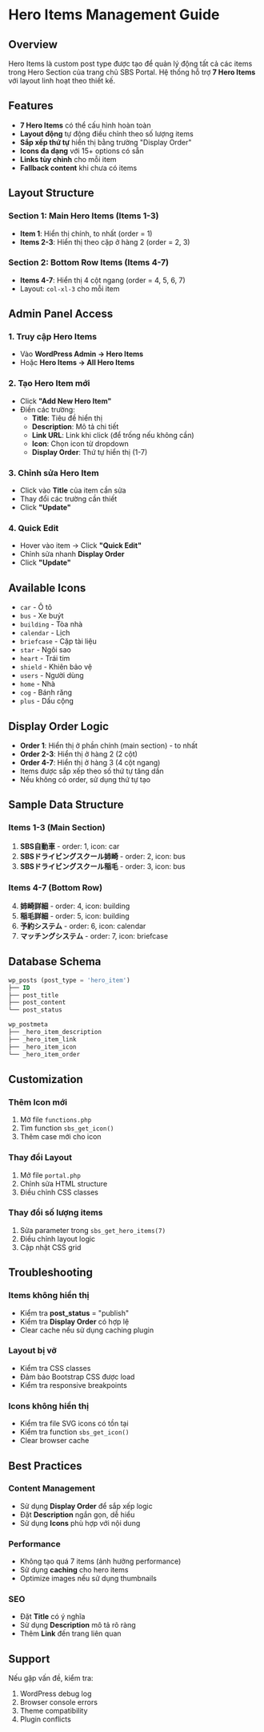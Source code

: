 # Hero Items Management Guide

## Overview
Hero Items là custom post type được tạo để quản lý động tất cả các items trong Hero Section của trang chủ SBS Portal. Hệ thống hỗ trợ **7 Hero Items** với layout linh hoạt theo thiết kế.

## Features
- **7 Hero Items** có thể cấu hình hoàn toàn
- **Layout động** tự động điều chỉnh theo số lượng items
- **Sắp xếp thứ tự** hiển thị bằng trường "Display Order"
- **Icons đa dạng** với 15+ options có sẵn
- **Links tùy chỉnh** cho mỗi item
- **Fallback content** khi chưa có items

## Layout Structure

### Section 1: Main Hero Items (Items 1-3)
- **Item 1**: Hiển thị chính, to nhất (order = 1)
- **Items 2-3**: Hiển thị theo cặp ở hàng 2 (order = 2, 3)

### Section 2: Bottom Row Items (Items 4-7)
- **Items 4-7**: Hiển thị 4 cột ngang (order = 4, 5, 6, 7)
- Layout: `col-xl-3` cho mỗi item

## Admin Panel Access

### 1. Truy cập Hero Items
- Vào **WordPress Admin → Hero Items**
- Hoặc **Hero Items → All Hero Items**

### 2. Tạo Hero Item mới
- Click **"Add New Hero Item"**
- Điền các trường:
  - **Title**: Tiêu đề hiển thị
  - **Description**: Mô tả chi tiết
  - **Link URL**: Link khi click (để trống nếu không cần)
  - **Icon**: Chọn icon từ dropdown
  - **Display Order**: Thứ tự hiển thị (1-7)

### 3. Chỉnh sửa Hero Item
- Click vào **Title** của item cần sửa
- Thay đổi các trường cần thiết
- Click **"Update"**

### 4. Quick Edit
- Hover vào item → Click **"Quick Edit"**
- Chỉnh sửa nhanh **Display Order**
- Click **"Update"**

## Available Icons
- `car` - Ô tô
- `bus` - Xe buýt
- `building` - Tòa nhà
- `calendar` - Lịch
- `briefcase` - Cặp tài liệu
- `star` - Ngôi sao
- `heart` - Trái tim
- `shield` - Khiên bảo vệ
- `users` - Người dùng
- `home` - Nhà
- `cog` - Bánh răng
- `plus` - Dấu cộng

## Display Order Logic
- **Order 1**: Hiển thị ở phần chính (main section) - to nhất
- **Order 2-3**: Hiển thị ở hàng 2 (2 cột)
- **Order 4-7**: Hiển thị ở hàng 3 (4 cột ngang)
- Items được sắp xếp theo số thứ tự tăng dần
- Nếu không có order, sử dụng thứ tự tạo

## Sample Data Structure

### Items 1-3 (Main Section)
1. **SBS自動車** - order: 1, icon: car
2. **SBSドライビングスクール姉崎** - order: 2, icon: bus
3. **SBSドライビングスクール稲毛** - order: 3, icon: bus

### Items 4-7 (Bottom Row)
4. **姉崎詳細** - order: 4, icon: building
5. **稲毛詳細** - order: 5, icon: building
6. **予約システム** - order: 6, icon: calendar
7. **マッチングシステム** - order: 7, icon: briefcase

## Database Schema
```sql
wp_posts (post_type = 'hero_item')
├── ID
├── post_title
├── post_content
└── post_status

wp_postmeta
├── _hero_item_description
├── _hero_item_link
├── _hero_item_icon
└── _hero_item_order
```

## Customization

### Thêm Icon mới
1. Mở file `functions.php`
2. Tìm function `sbs_get_icon()`
3. Thêm case mới cho icon

### Thay đổi Layout
1. Mở file `portal.php`
2. Chỉnh sửa HTML structure
3. Điều chỉnh CSS classes

### Thay đổi số lượng items
1. Sửa parameter trong `sbs_get_hero_items(7)`
2. Điều chỉnh layout logic
3. Cập nhật CSS grid

## Troubleshooting

### Items không hiển thị
- Kiểm tra **post_status** = "publish"
- Kiểm tra **Display Order** có hợp lệ
- Clear cache nếu sử dụng caching plugin

### Layout bị vỡ
- Kiểm tra CSS classes
- Đảm bảo Bootstrap CSS được load
- Kiểm tra responsive breakpoints

### Icons không hiển thị
- Kiểm tra file SVG icons có tồn tại
- Kiểm tra function `sbs_get_icon()`
- Clear browser cache

## Best Practices

### Content Management
- Sử dụng **Display Order** để sắp xếp logic
- Đặt **Description** ngắn gọn, dễ hiểu
- Sử dụng **Icons** phù hợp với nội dung

### Performance
- Không tạo quá 7 items (ảnh hưởng performance)
- Sử dụng **caching** cho hero items
- Optimize images nếu sử dụng thumbnails

### SEO
- Đặt **Title** có ý nghĩa
- Sử dụng **Description** mô tả rõ ràng
- Thêm **Link** đến trang liên quan

## Support
Nếu gặp vấn đề, kiểm tra:
1. WordPress debug log
2. Browser console errors
3. Theme compatibility
4. Plugin conflicts
